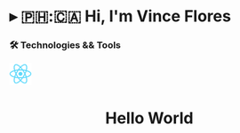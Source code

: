 


# ▸ 🇵🇭:🇨🇦 Hi, I'm Vince Flores 

### 🛠️ Technologies && Tools 
<div>
  <img src ='https://github.com/devicons/devicon/blob/master/icons/react/react-original.svg' width='40' height'40'/>
</div> 


<div align= 'center'>
<h1> Hello World</h1>
</div> 






